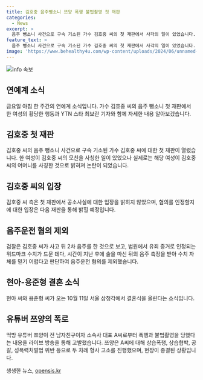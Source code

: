 ```yaml
---
title: 김호중 음주뺑소니 쯔양 폭행 불법촬영 첫 재판
categories:
  - News
excerpt: >
  음주 뺑소니 사건으로 구속 기소된 가수 김호중 씨의 첫 재판에서 사각의 일이 있었습니다. 재판장에 앉은 여성이 김호중 씨의 모친으로 소개되었으나 확인 결과, 해당 여성은 김호중 씨의 어머니를 사칭한 것으로 밝혀졌습니다. 김호중 씨는 혐의를 인정하지 않았고, 다음 재판에서 입장을 밝힐 예정입니다. 한편, K팝 스타 현아와 용준형의 결혼 소식과 먹방 유튜버 쯔양의 전 남자친구로부터 폭행과 불법촬영 등을 당한 사실을 공개한 소식도 있습니다.
feature_text: >
  음주 뺑소니 사건으로 구속 기소된 가수 김호중 씨의 첫 재판에서 사각의 일이 있었습니다. 재판장에 앉은 여성이 김호중 씨의 모친으로 소개되었으나 확인 결과, 해당 여성은 김호중 씨의 어머니를 사칭한 것으로 밝혀졌습니다. 김호중 씨는 혐의를 인정하지 않았고, 다음 재판에서 입장을 밝힐 예정입니다. 한편, K팝 스타 현아와 용준형의 결혼 소식과 먹방 유튜버 쯔양의 전 남자친구로부터 폭행과 불법촬영 등을 당한 사실을 공개한 소식도 있습니다.
image: 'https://www.behealthy4u.com/wp-content/uploads/2024/06/unnamed-file.png'
---
```


<p><img src="https://www.behealthy4u.com/wp-content/uploads/2024/06/unnamed-file.png" alt="info 속보" /></p>

<h2 data-ke-size="size26">연예계 소식</h2>

<p data-ke-size="size16">금요일 아침 한 주간의 연예계 소식입니다. 가수 김호중 씨의 음주 뺑소니 첫 재판에서 한 여성의 황당한 행동과 YTN 스타 최보란 기자와 함께 자세한 내용 알아보겠습니다.</p>

<h2 data-ke-size="size26">김호중 첫 재판</h2>

<p data-ke-size="size16">김호중 씨의 음주 뺑소니 사건으로 구속 기소된 가수 김호중 씨에 대한 첫 재판이 열렸습니다. 한 여성이 김호중 씨의 모친을 사칭한 일이 있었으나 실제로는 해당 여성이 김호중 씨의 어머니를 사칭한 것으로 밝혀져 논란이 되었습니다.</p>

<h2 data-ke-size="size26">김호중 씨의 입장</h2>

<p data-ke-size="size16">김호중 씨 측은 첫 재판에서 공소사실에 대한 입장을 밝히지 않았으며, 혐의를 인정할지에 대한 입장은 다음 재판을 통해 밝힐 예정입니다.</p>

<h2 data-ke-size="size26">음주운전 혐의 제외</h2>

<p data-ke-size="size16">검찰은 김호중 씨가 사고 뒤 2차 음주를 한 것으로 보고, 법원에서 유죄 증거로 인정되는 위드마크 수치가 드문 데다, 시간이 지난 후에 술을 마신 뒤의 음주 측정을 받아 수치 자체를 믿기 어렵다고 판단하여 음주운전 혐의를 제외했습니다.</p>

<h2 data-ke-size="size26">현아-용준형 결혼 소식</h2>

<p data-ke-size="size16">현아 씨와 용준형 씨가 오는 10월 11일 서울 삼청각에서 결혼식을 올린다는 소식입니다.</p>

<h2 data-ke-size="size26">유튜버 쯔양의 폭로</h2>

<p data-ke-size="size16">먹방 유튜버 쯔양이 전 남자친구이자 소속사 대표 A씨로부터 폭행과 불법촬영을 당했다는 내용을 라이브 방송을 통해 고발했습니다. 쯔양은 A씨에 대해 상습폭행, 상습협박, 공갈, 성폭력처벌법 위반 등으로 두 차례 형사 고소를 진행했으며, 현장이 종결된 상황입니다.</p>
생생한 뉴스, <a href="https://opensis.kr" rel="dofollow">opensis.kr</a>


